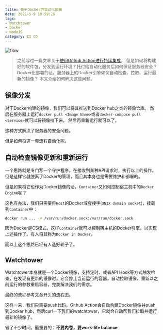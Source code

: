 ```yaml
---
title: 基于Docker的自动化部署
date: 2021-5-9 10:59:26
tags:
- Watchtower
- Docker
- NodeJS
category: CI CD
---
```


![flow](/images/20200512_auto_deploy.png)

> 之前写过一篇文章关于[使用Github Action进行持续集成](/2020-10-28-github-action.html)。
但是如何将构建好的软件包，分发到运行环境？托付给自动化服务后如何保证服务器安全？Docker化部署的话，服务器上的Docker引擎如何自动检查、拉取、运行最新的镜像？
本文介绍如何解决这些问题。

<!--more-->

## 镜像分发

对于Docker构建的镜像，我们可以将其推送到Docker hub之类的镜像仓库。
然后在服务器上运行`docker pull <Image Name>`或者`docker-compose pull <Service>`就可以将镜像拉下来。
然后再重新运行就可以了。

这种方式解决了服务器的安全问题。

但是如何将这一套流程自动化呢。

## 自动检查镜像更新和重新运行

一个思路就是专门写一个守护程序，在接收到某种API请求时，执行以上的操作。但是这样它就脱离了Docker的管理，而且其本身也是需要维护和部署的。

但是如果将它也作为Docker镜像的话，`Container`又如何控制宿主机中的`Docker Engine`呢？

这也有办法，我们只需要将`Host`的Docker域套接字(`UNIX domain socket`)，挂载到`Container`中：

```bash
docker run ... -v /var/run/docker.sock:/var/run/docker.sock
```

因为Docker是CS模式，这样`Container`就可以控制宿主机的Docker引擎，以实现上述操作了。有人将其称为`Docker in Docker`。

而以上这个思路已经有人造好轮子了。

## Watchtower

Watchtower本身就是一个Docker镜像，支持定时、或者API Hook等方式触发检查，在发现有更新的镜像时，它会停止当前运行的容器，自动拉取镜像，重新以之前运行的参数重启容器，完美解决我们的需求。

最终的流程参考文章开头的流程图。

这样一来，我们只需要push代码，Github Action会自动构建Docker镜像并push到Docker hub，然后curl一下我们的watchtower，它就会自动帮我们拉取并运行最新的镜像了。

省了不少时间，最重要的：**不要内卷，要work-life balance**
